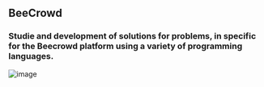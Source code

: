 ## BeeCrowd

### Studie and development of solutions for problems, in specific for the Beecrowd platform using a variety of programming languages.

![image](https://github.com/user-attachments/assets/d3ad7a68-2994-4ae9-82cb-2243dcdb1692)



